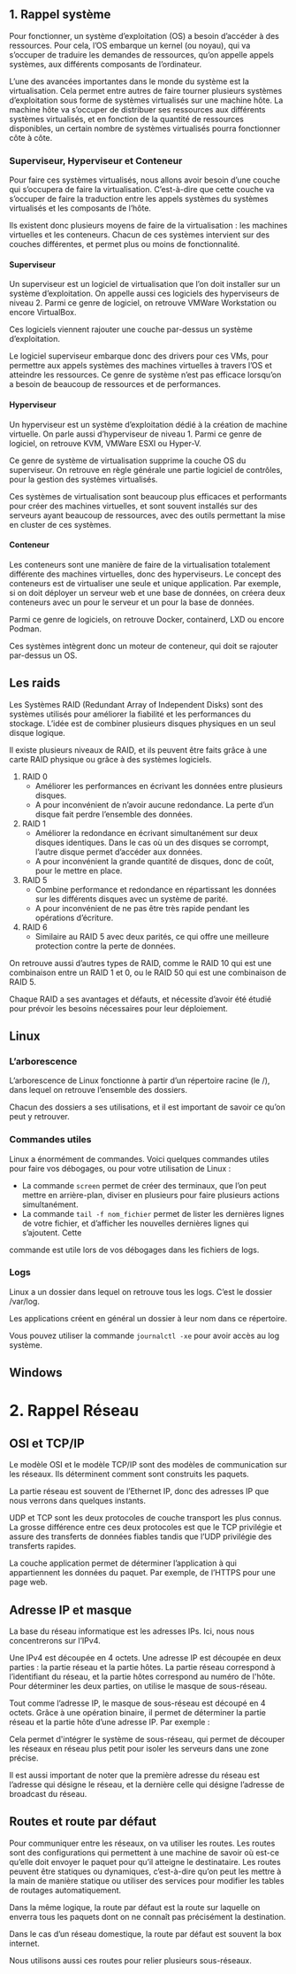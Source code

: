 ## 1. Rappel système

Pour fonctionner, un système d’exploitation (OS) a besoin d’accéder à des ressources. Pour cela, l’OS embarque un kernel (ou noyau), qui va s’occuper de traduire les demandes de ressources, qu’on appelle appels systèmes, aux différents composants de l’ordinateur.

L’une des avancées importantes dans le monde du système est la virtualisation. Cela permet entre autres de faire tourner plusieurs systèmes d’exploitation sous forme de systèmes virtualisés sur une machine hôte. La machine hôte va s’occuper de distribuer ses ressources aux différents systèmes virtualisés, et en fonction de la quantité de ressources disponibles, un certain nombre de systèmes virtualisés pourra fonctionner côte à côte.

### Superviseur, Hyperviseur et Conteneur

Pour faire ces systèmes virtualisés, nous allons avoir besoin d’une couche qui s’occupera de faire la virtualisation. C’est-à-dire que cette couche va s’occuper de faire la traduction entre les appels systèmes du systèmes virtualisés et les composants de l’hôte.

Ils existent donc plusieurs moyens de faire de la virtualisation : les machines virtuelles et les conteneurs. Chacun de ces systèmes intervient sur des couches différentes, et permet plus ou moins de fonctionnalité.

#### Superviseur

Un superviseur est un logiciel de virtualisation que l’on doit installer sur un système d’exploitation. On appelle aussi ces logiciels des hyperviseurs de niveau 2. Parmi ce genre de logiciel, on retrouve VMWare Workstation ou encore VirtualBox.

Ces logiciels viennent rajouter une couche par-dessus un système d’exploitation.

Le logiciel superviseur embarque donc des drivers pour ces VMs, pour permettre aux appels systèmes des machines virtuelles à travers l’OS et atteindre les ressources. Ce genre de système n’est pas efficace lorsqu’on a besoin de beaucoup de ressources et de performances.

#### Hyperviseur

Un hyperviseur est un système d’exploitation dédié à la création de machine virtuelle. On parle aussi d’hyperviseur de niveau 1. Parmi ce genre de logiciel, on retrouve KVM, VMWare ESXI ou Hyper-V.

Ce genre de système de virtualisation supprime la couche OS du superviseur. On retrouve en règle générale une partie logiciel de contrôles, pour la gestion des systèmes virtualisés.

Ces systèmes de virtualisation sont beaucoup plus efficaces et performants pour créer des machines virtuelles, et sont souvent installés sur des serveurs ayant beaucoup de ressources, avec des outils permettant la mise en cluster de ces systèmes.

#### Conteneur

Les conteneurs sont une manière de faire de la virtualisation totalement différente des machines virtuelles, donc des hyperviseurs. Le concept des conteneurs est de virtualiser une seule et unique application. Par exemple, si on doit déployer un serveur web et une base de données, on créera deux conteneurs avec un pour le serveur et un pour la base de données.

Parmi ce genre de logiciels, on retrouve Docker, containerd, LXD ou encore Podman.

Ces systèmes intègrent donc un moteur de conteneur, qui doit se rajouter par-dessus un OS.

## Les raids

Les Systèmes RAID (Redundant Array of Independent Disks) sont des systèmes utilisés pour améliorer la fiabilité et les performances du stockage. L’idée est de combiner plusieurs disques physiques en un seul disque logique.

Il existe plusieurs niveaux de RAID, et ils peuvent être faits grâce à une carte RAID physique ou grâce à des systèmes logiciels.

1. RAID 0
    - Améliorer les performances en écrivant les données entre plusieurs disques.
    - A pour inconvénient de n’avoir aucune redondance. La perte d’un disque fait perdre l’ensemble des données.
2. RAID 1
    - Améliorer la redondance en écrivant simultanément sur deux disques identiques. Dans le cas où un des disques se corrompt, l’autre disque permet d’accéder aux données.
    - A pour inconvénient la grande quantité de disques, donc de coût, pour le mettre en place.
3. RAID 5
    - Combine performance et redondance en répartissant les données sur les différents disques avec un système de parité.
    - A pour inconvénient de ne pas être très rapide pendant les opérations d’écriture.
4. RAID 6
    - Similaire au RAID 5 avec deux parités, ce qui offre une meilleure protection contre la perte de données.

On retrouve aussi d’autres types de RAID, comme le RAID 10 qui est une combinaison entre un RAID 1 et 0, ou le RAID 50 qui est une combinaison de RAID 5.

Chaque RAID a ses avantages et défauts, et nécessite d’avoir été étudié pour prévoir les besoins nécessaires pour leur déploiement.

## Linux

### L’arborescence

L’arborescence de Linux fonctionne à partir d’un répertoire racine (le /), dans lequel on retrouve l’ensemble des dossiers.

Chacun des dossiers a ses utilisations, et il est important de savoir ce qu’on peut y retrouver.

### Commandes utiles

Linux a énormément de commandes. Voici quelques commandes utiles pour faire vos débogages, ou pour votre utilisation de Linux :

- La commande `screen` permet de créer des terminaux, que l’on peut mettre en arrière-plan, diviser en plusieurs pour faire plusieurs actions simultanément.
- La commande `tail -f nom_fichier` permet de lister les dernières lignes de votre fichier, et d’afficher les nouvelles dernières lignes qui s’ajoutent. Cette

 commande est utile lors de vos débogages dans les fichiers de logs.

### Logs

Linux a un dossier dans lequel on retrouve tous les logs. C’est le dossier /var/log.

Les applications créent en général un dossier à leur nom dans ce répertoire.

Vous pouvez utiliser la commande `journalctl -xe` pour avoir accès au log système.

## Windows

# 2. Rappel Réseau

## OSI et TCP/IP

Le modèle OSI et le modèle TCP/IP sont des modèles de communication sur les réseaux. Ils déterminent comment sont construits les paquets.

La partie réseau est souvent de l’Ethernet IP, donc des adresses IP que nous verrons dans quelques instants.

UDP et TCP sont les deux protocoles de couche transport les plus connus. La grosse différence entre ces deux protocoles est que le TCP privilégie et assure des transferts de données fiables tandis que l’UDP privilégie des transferts rapides.

La couche application permet de déterminer l’application à qui appartiennent les données du paquet. Par exemple, de l’HTTPS pour une page web.

## Adresse IP et masque

La base du réseau informatique est les adresses IPs. Ici, nous nous concentrerons sur l’IPv4.

Une IPv4 est découpée en 4 octets. Une adresse IP est découpée en deux parties : la partie réseau et la partie hôtes. La partie réseau correspond à l’identifiant du réseau, et la partie hôtes correspond au numéro de l'hôte. Pour déterminer les deux parties, on utilise le masque de sous-réseau.

Tout comme l’adresse IP, le masque de sous-réseau est découpé en 4 octets. Grâce à une opération binaire, il permet de déterminer la partie réseau et la partie hôte d’une adresse IP. Par exemple :

Cela permet d'intégrer le système de sous-réseau, qui permet de découper les réseaux en réseau plus petit pour isoler les serveurs dans une zone précise.

Il est aussi important de noter que la première adresse du réseau est l’adresse qui désigne le réseau, et la dernière celle qui désigne l’adresse de broadcast du réseau.

## Routes et route par défaut

Pour communiquer entre les réseaux, on va utiliser les routes. Les routes sont des configurations qui permettent à une machine de savoir où est-ce qu’elle doit envoyer le paquet pour qu’il atteigne le destinataire. Les routes peuvent être statiques ou dynamiques, c’est-à-dire qu’on peut les mettre à la main de manière statique ou utiliser des services pour modifier les tables de routages automatiquement.

Dans la même logique, la route par défaut est la route sur laquelle on enverra tous les paquets dont on ne connaît pas précisément la destination.

Dans le cas d’un réseau domestique, la route par défaut est souvent la box internet.

Nous utilisons aussi ces routes pour relier plusieurs sous-réseaux.
